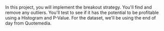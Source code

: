 In this project, you will implement the breakout strategy. You'll find and remove any outliers. You'll test to see if it has the potential to be profitable using a Histogram and P-Value. For the dataset, we'll be using the end of day from Quotemedia.
